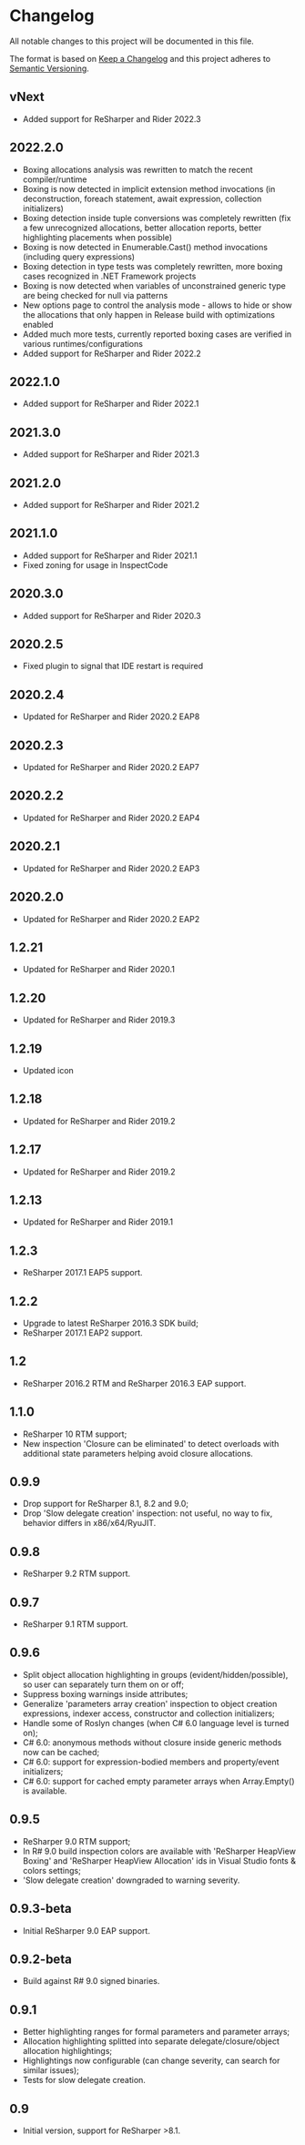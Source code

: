 # Changelog
All notable changes to this project will be documented in this file.

The format is based on [Keep a Changelog](http://keepachangelog.com/en/1.0.0/)
and this project adheres to [Semantic Versioning](http://semver.org/spec/v2.0.0.html).

## vNext
- Added support for ReSharper and Rider 2022.3

## 2022.2.0
- Boxing allocations analysis was rewritten to match the recent compiler/runtime
- Boxing is now detected in implicit extension method invocations (in deconstruction, foreach statement, await expression, collection initializers)
- Boxing detection inside tuple conversions was completely rewritten (fix a few unrecognized allocations, better allocation reports, better highlighting placements when possible)
- Boxing is now detected in Enumerable.Cast<T>() method invocations (including query expressions)
- Boxing detection in type tests was completely rewritten, more boxing cases recognized in .NET Framework projects
- Boxing is now detected when variables of unconstrained generic type are being checked for null via patterns
- New options page to control the analysis mode - allows to hide or show the allocations that only happen in Release build with optimizations enabled
- Added much more tests, currently reported boxing cases are verified in various runtimes/configurations
- Added support for ReSharper and Rider 2022.2

## 2022.1.0
- Added support for ReSharper and Rider 2022.1

## 2021.3.0
- Added support for ReSharper and Rider 2021.3

## 2021.2.0
- Added support for ReSharper and Rider 2021.2

## 2021.1.0
- Added support for ReSharper and Rider 2021.1
- Fixed zoning for usage in InspectCode

## 2020.3.0
- Added support for ReSharper and Rider 2020.3

## 2020.2.5
- Fixed plugin to signal that IDE restart is required

## 2020.2.4
- Updated for ReSharper and Rider 2020.2 EAP8

## 2020.2.3
- Updated for ReSharper and Rider 2020.2 EAP7

## 2020.2.2
- Updated for ReSharper and Rider 2020.2 EAP4

## 2020.2.1
- Updated for ReSharper and Rider 2020.2 EAP3

## 2020.2.0
- Updated for ReSharper and Rider 2020.2 EAP2

## 1.2.21
- Updated for ReSharper and Rider 2020.1

## 1.2.20
- Updated for ReSharper and Rider 2019.3

## 1.2.19
- Updated icon

## 1.2.18
- Updated for ReSharper and Rider 2019.2

## 1.2.17
- Updated for ReSharper and Rider 2019.2

## 1.2.13
- Updated for ReSharper and Rider 2019.1

## 1.2.3
- ReSharper 2017.1 EAP5 support.

## 1.2.2
- Upgrade to latest ReSharper 2016.3 SDK build;
- ReSharper 2017.1 EAP2 support.

## 1.2
- ReSharper 2016.2 RTM and ReSharper 2016.3 EAP support.

## 1.1.0
- ReSharper 10 RTM support;
- New inspection 'Closure can be eliminated' to detect overloads with additional state parameters helping avoid closure allocations.

## 0.9.9
- Drop support for ReSharper 8.1, 8.2 and 9.0;
- Drop 'Slow delegate creation' inspection: not useful, no way to fix, behavior differs in x86/x64/RyuJIT.

## 0.9.8
- ReSharper 9.2 RTM support.

## 0.9.7
- ReSharper 9.1 RTM support.

## 0.9.6
- Split object allocation highlighting in groups (evident/hidden/possible), so user can separately turn them on or off;
- Suppress boxing warnings inside attributes;
- Generalize 'parameters array creation' inspection to object creation expressions, indexer access, constructor and collection initializers;
- Handle some of Roslyn changes (when C# 6.0 language level is turned on);
- C# 6.0: anonymous methods without closure inside generic methods now can be cached;
- C# 6.0: support for expression-bodied members and property/event initializers;
- C# 6.0: support for cached empty parameter arrays when Array.Empty<T>() is available.

## 0.9.5
- ReSharper 9.0 RTM support;
- In R# 9.0 build inspection colors are available with 'ReSharper HeapView Boxing' and 'ReSharper HeapView Allocation' ids in Visual Studio fonts & colors settings;
- 'Slow delegate creation' downgraded to warning severity.

## 0.9.3-beta
- Initial ReSharper 9.0 EAP support.

## 0.9.2-beta
- Build against R# 9.0 signed binaries.

## 0.9.1
- Better highlighting ranges for formal parameters and parameter arrays;
- Allocation highlighting splitted into separate delegate/closure/object allocation highlightings;
- Highlightings now configurable (can change severity, can search for similar issues);
- Tests for slow delegate creation.

## 0.9
- Initial version, support for ReSharper >8.1.
